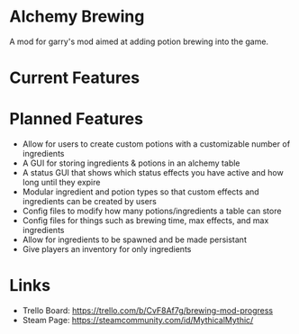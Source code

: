 # Alchemy Brewing
A mod for garry's mod aimed at adding potion brewing into the game.

# Current Features


# Planned Features
- Allow for users to create custom potions with a customizable number of ingredients
- A GUI for storing ingredients & potions in an alchemy table
- A status GUI that shows which status effects you have active and how long until they expire
- Modular ingredient and potion types so that custom effects and ingredients can be created by users
- Config files to modify how many potions/ingredients a table can store
- Config files for things such as brewing time, max effects, and max ingredients
- Allow for ingredients to be spawned and be made persistant
- Give players an inventory for only ingredients

# Links
- Trello Board: https://trello.com/b/CvF8Af7g/brewing-mod-progress
- Steam Page: https://steamcommunity.com/id/MythicalMythic/
